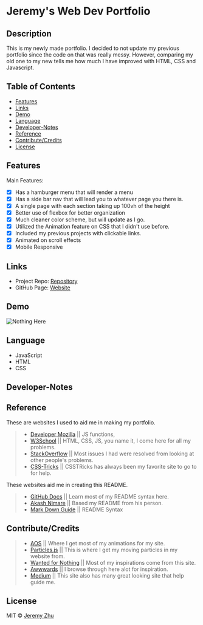 # Jeremy's Web Dev Portfolio

## Description

This is my newly made portfolio. I decided to not update my previous portfolio since the code on that was really messy. However, comparing my old one to my new tells me how much I have improved with HTML, CSS and Javascript.

## Table of Contents

* [Features](#Features)
* [Links](#Links)
* [Demo](#Demo)
* [Language](#Language)
* [Developer-Notes](#Developer-Notes)
* [Reference](#Reference)
* [Contribute/Credits](#Contribute/Credits)
* [License](#License)

## Features
Main Features: 
- [x] Has a hamburger menu that will render a menu
- [x] Has a side bar nav that will lead you to whatever page you there is.
- [x] A single page with each section taking up 100vh of the height
- [x] Better use of flexbox for better organization
- [x] Much cleaner color scheme, but will update as I go.
- [x] Utilized the Animation feature on CSS that I didn't use before.
- [x] Included my previous projects with clickable links.
- [x] Animated on scroll effects
- [x] Mobile Responsive

## Links

* Project Repo: [Repository](https://github.com/jeishu/jeishu.github.io)
* GitHub Page: [Website](https://jeishu.github.io/)

## Demo

![Nothing Here]()

## Language

* JavaScript
* HTML
* CSS

## Developer-Notes


## Reference

These are websites I used to aid me in making my portfolio.

> - [Developer Mozilla](https://developer.mozilla.org/en-US/) || JS functions, 
> - [W3School](https://www.w3schools.com/) || HTML, CSS, JS, you name it, I come here for all my problems.
> - [StackOverflow](https://www.stackoverflow.com/) || Most issues I had were resolved from looking at other people's problems.
> - [CSS-Tricks](https://css-tricks.com/) || CSSTRicks has always been my favorite site to go to for help.

These websites aid me in creating this README.

> - [GitHub Docs](https://docs.github.com/en/free-pro-team@latest/github/writing-on-github/basic-writing-and-formatting-syntax) || Learn most of my README syntax here.
> - [Akash Nimare](https://medium.com/@meakaakka/a-beginners-guide-to-writing-a-kickass-readme-7ac01da88ab3) || Based my README from his person.
> - [Mark Down Guide](https://www.markdownguide.org/cheat-sheet/) || README Syntax

## Contribute/Credits

> - [AOS](https://github.com/michalsnik/aos) || Where I get most of my animations for my site.
> - [Particles.js](https://marcbruederlin.github.io/particles.js/) || This is where I get my moving particles in my website from.
> - [Wanted for Nothing](https://wantedfornothing.com/) || Most of my inspirations come from this site.
> - [Awwwards](https://www.awwwards.com/95-inspiring-websites-of-web-design-agencies.html) || I browse through here alot for inspiration.
> - [Medium](https://medium.com/hackernoon/minimalist-design-30-best-minimalist-website-templates-examples-c6e5e35ffef9) || This site also has many great looking site that help guide me.

## License

MIT © [Jeremy Zhu](https://github.com/jeishu)
